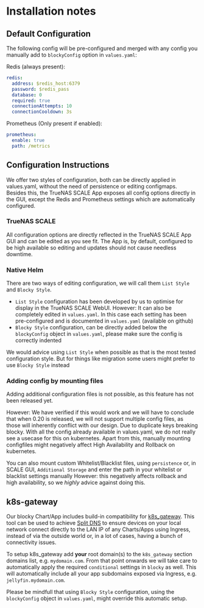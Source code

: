 # Installation notes

## Default Configuration

The following config will be pre-configured and merged with any config you manually add to `blockyConfig` option in `values.yaml`:

Redis (always present):

```yaml
redis:
  address: $redis_host:6379
  password: $redis_pass
  database: 0
  required: true
  connectionAttempts: 10
  connectionCooldown: 3s
```

Prometheus (Only present if enabled):

```yaml
prometheus:
  enable: true
  path: /metrics
```

## Configuration Instructions

We offer two styles of configuration, both can be directly applied in values.yaml, without the need of persistence or editing configmaps.
Besides this, the TrueNAS SCALE App exposes all config options directly in the GUI, except the Redis and Prometheus settings which are automatically configured.

### TrueNAS SCALE

All configuration options are directly reflected in the TrueNAS SCALE App GUI and can be edited as you see fit.
The App is, by default, configured to be high available so editing and updates should not cause needless downtime.

### Native Helm

There are two ways of editing configuration, we will call them `List Style` and `Blocky Style`.

- `List Style` configuration has been developed by us to optimise for display in the TrueNAS SCALE WebUI. However: It can also be completely edited in `values.yaml`. In this case each setting has been pre-configured and is documented in `values.yaml` (available on github)
- `Blocky Style` configuration, can be directly added below the `blockyConfig` object in `values.yaml`, please make sure the config is correctly indented

We would advice using `List Style` when possible as that is the most tested configuration style. But for things like migration some users might prefer to use `Blocky Style` instead

### Adding config by mounting files

Adding additional configuration files is not possible, as this feature has not been released yet.

However: We have verified if this would work and we will have to conclude that when 0.20 is released, we will not support multiple config files, as those will inherently conflict with our design. Due to duplicate keys breaking blocky.
With all the config already available in values.yaml, we do not really see a usecase for this on kubernetes. Apart from this, manually mounting configfiles might negatively affect High Availability and Rollback on kubernetes.

You can also mount custom Whitelist/Blacklist files, using `persistence` or, in SCALE GUI, `Additional Storage` and enter the path in your whitelist or blacklist settings manually
However: this negatively affects rollback and high availability, so we _highly_ advice against doing this.

## k8s-gateway

Our blocky Chart/App includes build-in compatibility for [k8s_gateway](https://github.com/ori-edge/k8s_gateway).
This tool can be used to achieve [Split DNS](https://en.wikipedia.org/wiki/Split-horizon_DNS) to ensure devices on your local network connect directly to the LAN IP of any Charts/Apps using Ingress, instead of via the outside world or, in a lot of cases, having a bunch of connectivity issues.

To setup k8s_gateway add **your** root domain(s) to the `k8s_gateway` section domains list, e.g. `mydomain.com`.
From that point onwards we will take care to automatically apply the required `conditional` settings in `blocky` as well.
This will automatically include all your app subdomains exposed via Ingress, e.g. `jellyfin.mydomain.com`.

Please be mindfull that using `Blocky Style` configuration, using the `blockyConfig` object in `values.yaml`, might override this automatic setup.
